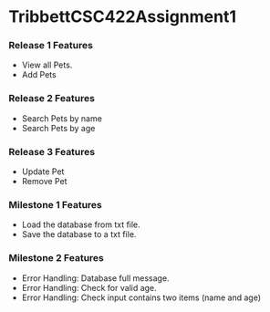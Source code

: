 # TribbettCSC422Assignment1

### Release 1 Features

- View all Pets.
- Add Pets

### Release 2 Features

- Search Pets by name
- Search Pets by age

### Release 3 Features

- Update Pet
- Remove Pet

### Milestone 1 Features

- Load the database from txt file.
- Save the database to a txt file. 

### Milestone 2 Features 

- Error Handling: Database full message.
- Error Handling: Check for valid age.
- Error Handling: Check input contains two items (name and age)